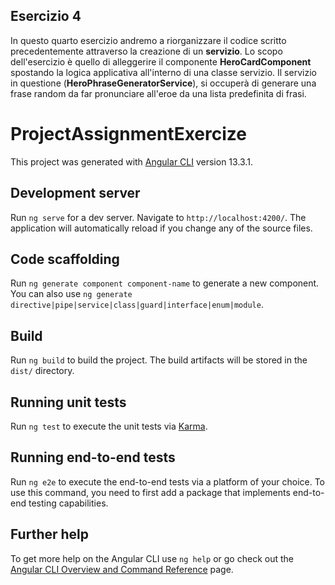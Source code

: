 ## Esercizio 4
In questo quarto esercizio andremo a riorganizzare il codice scritto precedentemente attraverso la creazione di un **servizio**. Lo scopo dell'esercizio è quello di alleggerire il componente **HeroCardComponent** spostando la logica applicativa all'interno di una classe servizio. Il servizio  in questione (**HeroPhraseGeneratorService**), si occuperà di generare una frase random da far pronunciare all'eroe da una lista predefinita di frasi.

# ProjectAssignmentExercize

This project was generated with [Angular CLI](https://github.com/angular/angular-cli) version 13.3.1.

## Development server

Run `ng serve` for a dev server. Navigate to `http://localhost:4200/`. The application will automatically reload if you change any of the source files.

## Code scaffolding

Run `ng generate component component-name` to generate a new component. You can also use `ng generate directive|pipe|service|class|guard|interface|enum|module`.

## Build

Run `ng build` to build the project. The build artifacts will be stored in the `dist/` directory.

## Running unit tests

Run `ng test` to execute the unit tests via [Karma](https://karma-runner.github.io).

## Running end-to-end tests

Run `ng e2e` to execute the end-to-end tests via a platform of your choice. To use this command, you need to first add a package that implements end-to-end testing capabilities.

## Further help

To get more help on the Angular CLI use `ng help` or go check out the [Angular CLI Overview and Command Reference](https://angular.io/cli) page.
